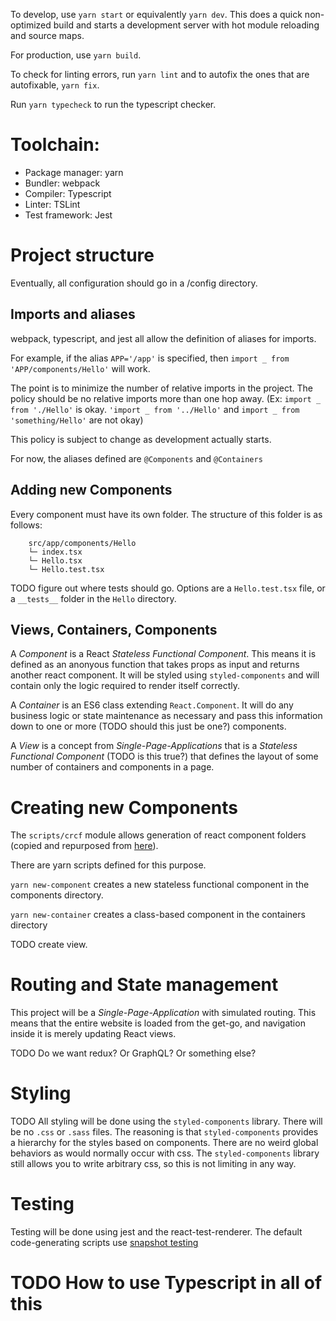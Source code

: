 To develop, use `yarn start` or equivalently `yarn dev`. This does a quick non-optimized build and 
starts a development server with hot module reloading and source maps.

For production, use `yarn build`. 

To check for linting errors, run `yarn lint` and to autofix the ones that are autofixable, `yarn fix`.

Run `yarn typecheck` to run the typescript checker.

# Toolchain:
- Package manager: yarn
- Bundler: webpack
- Compiler: Typescript
- Linter: TSLint
- Test framework: Jest

# Project structure
Eventually, all configuration should go in a /config directory.

## Imports and aliases
webpack, typescript, and jest all allow the definition of aliases for imports. 

For example, if the alias `APP='/app'` is specified, then `import _ from 'APP/components/Hello'` will work.

The point is to minimize the number of relative imports in the project. The policy should be no relative imports more than
one hop away. (Ex: `import _ from './Hello'` is okay. `'import _ from '../Hello'` and `import _ from 'something/Hello'` are not okay)

This policy is subject to change as development actually starts.

For now, the aliases defined are `@Components` and `@Containers`

## Adding new Components
Every component must have its own folder. The structure of this folder is as follows:

        src/app/components/Hello
        └─ index.tsx
        └─ Hello.tsx
        └─ Hello.test.tsx


TODO figure out where tests should go. Options are a `Hello.test.tsx` file, or a `__tests__` folder in the `Hello` directory.

## Views, Containers, Components
A *Component* is a React _Stateless Functional Component_. This means it is defined as an anonyous function that takes props as input and returns
another react component. It will be styled using `styled-components` and will contain only the logic required to render itself correctly.

A *Container* is an ES6 class extending `React.Component`. It will do any business logic or state maintenance as necessary and pass this information
down to one or more (TODO should this just be one?) components. 

A *View* is a concept from *Single-Page-Applications* that is a _Stateless Functional Component_ (TODO is this true?) that defines the layout of some
number of containers and components in a page.

# Creating new Components

The `scripts/crcf` module allows generation of react component folders (copied and repurposed from [here](https://www.npmjs.com/package/create-react-component-folder)).

There are yarn scripts defined for this purpose. 

`yarn new-component` creates a new stateless functional component in the components directory.

`yarn new-container` creates a class-based component in the containers directory

TODO create view.

# Routing and State management
This project will be a *Single-Page-Application* with simulated routing. This means that the entire website is loaded from the get-go, and
navigation inside it is merely updating React views. 

TODO Do we want redux? Or GraphQL? Or something else?

# Styling
TODO All styling will be done using the `styled-components` library. There will be no `.css` or `.sass` files. The reasoning is that `styled-components` provides
a hierarchy for the styles based on components. There are no weird global behaviors as would normally occur with css. The `styled-components` library still
allows you to write arbitrary css, so this is not limiting in any way.

# Testing 

Testing will be done using jest and the react-test-renderer. The default code-generating scripts use [snapshot testing](https://jestjs.io/docs/en/snapshot-testing)

# TODO How to use Typescript in all of this